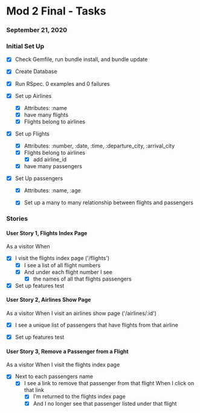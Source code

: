 # Mod 2 Final - Tasks
### September 21, 2020

### Initial Set Up

- [x] Check Gemfile, run bundle install, and bundle update
- [x] Create Database
- [x] Run RSpec. 0 examples and 0 failures

- [x] Set up Airlines
  - [x] Attributes: :name
  - [x] have many flights
  - [x] Flights belong to airlines
- [x] Set up Flights
  - [x] Attributes: :number, :date, :time, :departure_city, :arrival_city
  - [x] Flights belong to airlines
    - [x] add airline_id
  - [x] have many passengers
- [x] Set Up passengers
  - [x] Attributes: :name, :age
  - [x] Set up a many to many relationship between flights and passengers


### Stories

#### User Story 1, Flights Index Page

As a visitor
When 
- [x] I visit the flights index page ('/flights')
  - [x] I see a list of all flight numbers
  - [x] And under each flight number I see
      - [x] the names of all that flights passengers
- [x] Set up features test

#### User Story 2, Airlines Show Page
As a visitor
When I visit an airlines show page ('/airlines/:id')
- [x] I see a unique list of passengers that have flights from that airline

- [x] Set up features test

#### User Story 3, Remove a Passenger from a Flight
As a visitor
When I visit the flights index page
  - [x] Next to each passengers name
    - [x] I see a link to remove that passenger from that flight
    When I click on that link
      - [x] I'm returned to the flights index page 
      - [x] And I no longer see that passenger listed under that flight